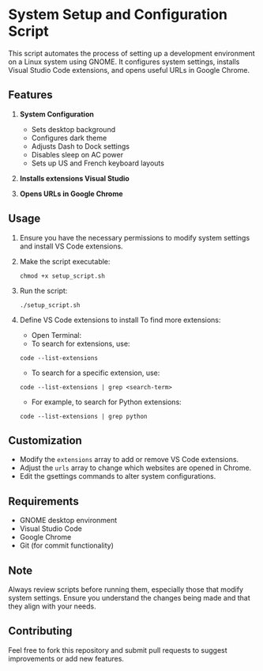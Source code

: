# System Setup and Configuration Script

This script automates the process of setting up a development environment on a Linux system using GNOME. It configures system settings, installs Visual Studio Code extensions, and opens useful URLs in Google Chrome.

## Features

1. **System Configuration**
   - Sets desktop background
   - Configures dark theme
   - Adjusts Dash to Dock settings
   - Disables sleep on AC power
   - Sets up US and French keyboard layouts

2. **Installs extensions Visual Studio**


3. **Opens URLs in Google Chrome**
  

## Usage

1. Ensure you have the necessary permissions to modify system settings and install VS Code extensions.

2. Make the script executable:
   ```
   chmod +x setup_script.sh
   ```
3. Run the script:
   ```
   ./setup_script.sh
   ```
4. Define VS Code extensions to install
 To find more extensions:
   - Open Terminal:
   - To search for extensions, use: 
   ```
   code --list-extensions
   ```
   - To search for a specific extension, use: 
   ```
   code --list-extensions | grep <search-term>
   ```
   - For example, to search for Python extensions: 
   ```
   code --list-extensions | grep python
   ```
## Customization

- Modify the `extensions` array to add or remove VS Code extensions.
- Adjust the `urls` array to change which websites are opened in Chrome.
- Edit the gsettings commands to alter system configurations.

## Requirements

- GNOME desktop environment
- Visual Studio Code
- Google Chrome
- Git (for commit functionality)

## Note

Always review scripts before running them, especially those that modify system settings. Ensure you understand the changes being made and that they align with your needs.

## Contributing

Feel free to fork this repository and submit pull requests to suggest improvements or add new features.
